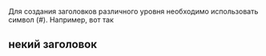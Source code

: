 Для создания заголовков различного уровня 
необходимо использовать символ (#).
Например, вот так
## некий заголовок

